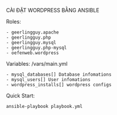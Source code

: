 CÀI ĐẶT WORDPRESS BẰNG ANSIBLE

Roles:

    - geerlingguy.apache
    - geerlingguy.php
    - geerlingguy.mysql
    - geerlingguy.php-mysql
    - oefenweb.wordpress

Variables: /vars/main.yml

    - mysql_databases[] Database infomations
    - mysql_users[] User infomations
    - wordpress_installs[] wordpress configs
    
Quick Start:

    ansible-playbook playbook.yml